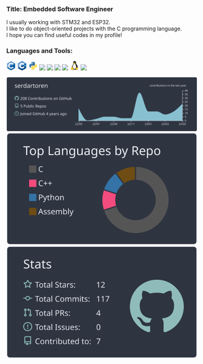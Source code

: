 <h3 align="left">Title: Embedded Software Engineer</h3>

I usually working with STM32 and ESP32. <br>
I like to do object-oriented projects with the C programming language. <br>
I hope you can find useful codes in my profile!

<h3 align="left">Languages and Tools:</h3>
<p align="left"> 
<img src="https://raw.githubusercontent.com/devicons/devicon/master/icons/c/c-original.svg" width="5%"/> 
</a> 
<img src="https://raw.githubusercontent.com/devicons/devicon/master/icons/cplusplus/cplusplus-original.svg"  width="5%"/> 
</a>
<img src="https://raw.githubusercontent.com/devicons/devicon/master/icons/python/python-original.svg"  width="5%"/> 
</a>
<img src="https://user-images.githubusercontent.com/42543700/236893385-d446d638-20e3-4fe6-a61b-14a08a8b17b1.png"  width="5%"/> 
</a>
<img src="https://user-images.githubusercontent.com/42543700/236884904-88878c8d-b5c5-42c2-ac98-11215b222bc1.svg"  width="5%"/> 
</a>
<img src="https://user-images.githubusercontent.com/42543700/236885082-98f0470b-4789-416f-b5b5-c4b5353dbcfd.svg"  width="6.6%"/> 
</a>
<img src="https://user-images.githubusercontent.com/42543700/236892171-5fc334b3-816e-48fa-97e0-191a10559f3a.png"  width="7.2%"/> 
</a>
<img src="https://raw.githubusercontent.com/devicons/devicon/master/icons/linux/linux-original.svg"  width="5%"/> 
</a>
<img src="https://upload.wikimedia.org/wikipedia/commons/3/3e/FreeRTOS_logo_2005.svg"  width="10%"/> 
</a>
</a> </p>


[![](https://raw.githubusercontent.com/serdartoren/CARD_TEST/master/profile-summary-card-output/nord_dark/0-profile-details.svg)](https://github.com/vn7n24fzkq/github-profile-summary-cards)
[![](https://raw.githubusercontent.com/serdartoren/CARD_TEST/master/profile-summary-card-output/nord_dark/1-repos-per-language.svg)](https://github.com/vn7n24fzkq/github-profile-summary-cards)
[![](https://raw.githubusercontent.com/serdartoren/CARD_TEST/master/profile-summary-card-output/nord_dark/3-stats.svg)](https://github.com/vn7n24fzkq/github-profile-summary-cards)
